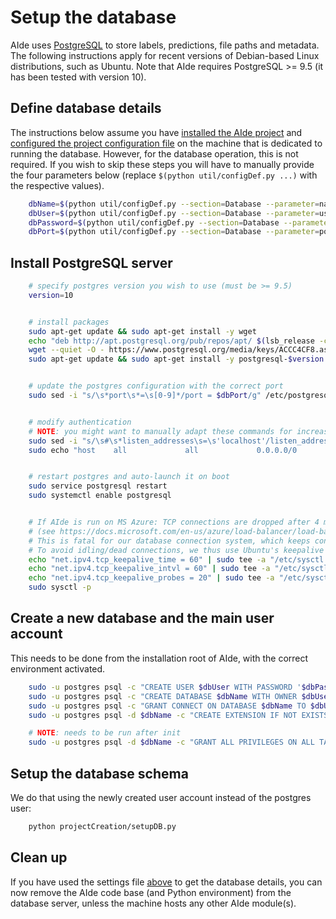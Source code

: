 # Setup the database

AIde uses [PostgreSQL](https://www.postgresql.org/) to store labels, predictions, file paths and metadata. The following instructions apply for recent versions of Debian-based Linux distributions, such as Ubuntu.
Note that AIde requires PostgreSQL >= 9.5 (it has been tested with version 10).




## Define database details

The instructions below assume you have [installed the AIde project](install.md) and [configured the project configuration file](configure_settings.md) on the machine that is dedicated to running the database.
However, for the database operation, this is not required. If you wish to skip these steps you will have to manually provide the four parameters below (replace `$(python util/configDef.py ...)` with the respective values).

```bash
    dbName=$(python util/configDef.py --section=Database --parameter=name)
    dbUser=$(python util/configDef.py --section=Database --parameter=user)
    dbPassword=$(python util/configDef.py --section=Database --parameter=user)
    dbPort=$(python util/configDef.py --section=Database --parameter=port)
```


## Install PostgreSQL server

```bash
    # specify postgres version you wish to use (must be >= 9.5)
    version=10


    # install packages
    sudo apt-get update && sudo apt-get install -y wget
    echo "deb http://apt.postgresql.org/pub/repos/apt/ $(lsb_release -cs)-pgdg main" | sudo tee /etc/apt/sources.list.d/pgdg.list
    wget --quiet -O - https://www.postgresql.org/media/keys/ACCC4CF8.asc | sudo apt-key add -
    sudo apt-get update && sudo apt-get install -y postgresql-$version


    # update the postgres configuration with the correct port
    sudo sed -i "s/\s*port\s*=\s[0-9]*/port = $dbPort/g" /etc/postgresql/$version/main/postgresql.conf


    # modify authentication
    # NOTE: you might want to manually adapt these commands for increased security; the following makes postgres listen to all global connections
    sudo sed -i "s/\s#\s*listen_addresses\s=\s'localhost'/listen_addresses = '\*'/g" /etc/postgresql/$version/main/postgresql.conf
    sudo echo "host    all             all             0.0.0.0/0               md5" >> /etc/postgresql/$version/main/pg_hba.conf


    # restart postgres and auto-launch it on boot
    sudo service postgresql restart
    sudo systemctl enable postgresql


    # If AIde is run on MS Azure: TCP connections are dropped after 4 minutes of inactivity
    # (see https://docs.microsoft.com/en-us/azure/load-balancer/load-balancer-outbound-connections#idletimeout)
    # This is fatal for our database connection system, which keeps connections open.
    # To avoid idling/dead connections, we thus use Ubuntu's keepalive timer:
    echo "net.ipv4.tcp_keepalive_time = 60" | sudo tee -a "/etc/sysctl.conf" > /dev/null
    echo "net.ipv4.tcp_keepalive_intvl = 60" | sudo tee -a "/etc/sysctl.conf" > /dev/null
    echo "net.ipv4.tcp_keepalive_probes = 20" | sudo tee -a "/etc/sysctl.conf" > /dev/null
    sudo sysctl -p
```


## Create a new database and the main user account
This needs to be done from the installation root of AIde, with the correct environment activated.

```bash
    sudo -u postgres psql -c "CREATE USER $dbUser WITH PASSWORD '$dbPassword';"
    sudo -u postgres psql -c "CREATE DATABASE $dbName WITH OWNER $dbUser CONNECTION LIMIT -1;"
    sudo -u postgres psql -c "GRANT CONNECT ON DATABASE $dbName TO $dbUser;"
    sudo -u postgres psql -d $dbName -c "CREATE EXTENSION IF NOT EXISTS \"uuid-ossp\";"

    # NOTE: needs to be run after init
    sudo -u postgres psql -d $dbName -c "GRANT ALL PRIVILEGES ON ALL TABLES IN SCHEMA public TO $dbUser;"
```


## Setup the database schema
We do that using the newly created user account instead of the postgres user:

```bash
    python projectCreation/setupDB.py
```


## Clean up

If you have used the settings file [above](#define-database-details) to get the database details, you can now remove the AIde code base (and Python environment) from the database server, unless the machine hosts any other AIde module(s).
